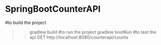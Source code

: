 # SpringBootCounterAPI
#to build the project
>>gradlew build
#to run the project 
>>gradlew bootRun
#to test the api
>GET http://localhost:8080/counterapi/counts
